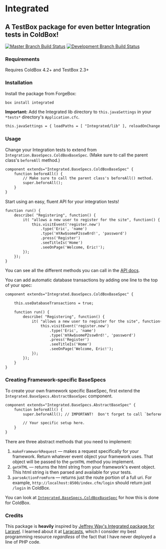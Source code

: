 # Integrated

## A TestBox package for even better Integration tests in ColdBox!

[![Master Branch Build Status](https://img.shields.io/travis/elpete/integrated/master.svg?style=flat-square&label=master)](https://travis-ci.org/elpete/integrated)
[![Development Branch Build Status](https://img.shields.io/travis/elpete/integrated/development.svg?style=flat-square&label=development)](https://travis-ci.org/elpete/integrated)

### Requirements

Requires ColdBox 4.2+ and TestBox 2.3+

### Installation
Install the package from ForgeBox:

```bash
box install integrated
```

**Important:**
Add the Integrated lib directory to `this.javaSettings` in your `*tests*` directory's `Application.cfc`.

```cfc
this.javaSettings = { loadPaths = [ "Integrated/lib" ], reloadOnChange = false };
```

### Usage

Change your Integration tests to extend from `Integration.BaseSpecs.ColdBoxBaseSpec`. (Make sure to call the parent class's `beforeAll` method.)

```cfc
component extends="Integrated.BaseSpecs.ColdBoxBaseSpec" {
    function beforeAll() {
        // Make sure to call the parent class's beforeAll() method.
        super.beforeAll();
    }
}
```

Start using an easy, fluent API for your integration tests!

```cfc
function run() {
    describe( "Registering", function() {
        it( "allows a new user to register for the site", function() {
            this.visitEvent('register.new')
                .type('Eric', 'name')
                .type('mYAw$someP2ssw0rd!', 'password')
                .press('Register')
                .seeTitleIs('Home')
                .seeOnPage('Welcome, Eric!');
        });
    });
}
```

You can see all the different methods you can call in the [API docs](http://elpete.github.io/integrated/).

You can add automatic database transactions by adding one line to the top of your spec:

```cfc
component extends="Integrated.BaseSpecs.ColdBoxBaseSpec" {

    this.useDatabaseTransactions = true;

    function run() {
        describe( "Registering", function() {
            it( "allows a new user to register for the site", function() {
                this.visitEvent('register.new')
                    .type('Eric', 'name')
                    .type('mYAw$someP2ssw0rd!', 'password')
                    .press('Register')
                    .seeTitleIs('Home')
                    .seeOnPage('Welcome, Eric!');
            });
        });
    }
}
```

### Creating Framework-specific BaseSpecs

To create your own framework specific BaseSpec, first extend the `Integrated.BaseSpecs.AbstractBaseSpec` component.

```cfc
component extends="Integrated.BaseSpecs.AbstractBaseSpec" {
    function beforeAll() {
        super.beforeAll(); // IMPORTANT!  Don't forget to call `beforeAll()`!

        // Your specific setup here.
    }
}
```

There are three abstract methods that you need to implement:

1. `makeFrameworkRequest` — makes a request specifically for your framework.  Return whatever event object your framework uses.  That object will be passed to the `getHTML` method you implement.
2. `getHTML` — returns the html string from your framework's event object.  This html string is then parsed and available for your tests.
3. `parseActionFromForm` — returns just the route portion of a full uri.  For example, `http://localhost:8500/index.cfm/login` should return just `/login` in ColdBox.

You can look at [`Integrated.BaseSpecs.ColdBoxBaseSpec`](https://github.com/elpete/integrated/blob/master/BaseSpecs/ColdBoxBaseSpec.cfc) for how this is done for ColdBox.

### Credits

This package is **heavily** inspired by [Jeffrey Way's Integrated package for Laravel](https://github.com/laracasts/Integrated).
I learned about it at [Laracasts](https://laracasts.com/), which I consider my best programming resource *regardless* of the fact that I have never deployed a line of PHP code.
